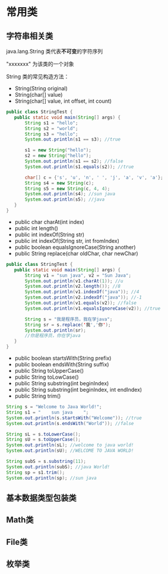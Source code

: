 # 常用类
## 字符串相关类
 java.lang.String 类代表**不可变**的字符序列 
 
 "xxxxxxx" 为该类的一个对象
 
 String 类的常见构造方法：
 - String(String original)
 - String(char[] value)
 - String(char[] value, int offset, int count)
 ```java
 public class StringTest {
    public static void main(String[] args) {
        String s1 = "hello";
        String s2 = "world";
        String s3 = "hello";
        System.out.println(s1 == s3); //true

        s1 = new String("hello");
        s2 = new String("hello");
        System.out.println(s1 == s2); //false
        System.out.println(s1.equals(s2)); //true

        char[] c = {'s', 'u', 'n', ' ', 'j', 'a', 'v', 'a'};
        String s4 = new String(c);
        String s5 = new String(c, 4, 4);
        System.out.println(s4); //sun java
        System.out.println(s5); //java
    }
}
 ```
 
 - public char charAt(int index) 
 - public int length()
 - public int indexOf(String str)
 - public int indexOf(String str, int fromIndex)
 - public boolean equalsIgnoreCase(String another)
 - public String replace(char oldChar, char newChar)
 
 ```java
public class StringTest {
    public static void main(String[] args) {
        String v1 = "sun java", v2 = "Sun Java";
        System.out.println(v1.charAt(1)); //u
        System.out.println(v2.length()); //8
        System.out.println(v1.indexOf("java")); //4
        System.out.println(v2.indexOf("java")); //-1
        System.out.println(v1.equals(v2)); //false
        System.out.println(v1.equalsIgnoreCase(v2)); //true

        String s = "我是程序员，我在学java";
        String sr = s.replace('我','你');
        System.out.println(sr);
        //你是程序员，你在学java
    }
}
 ```
 
 - public boolean startsWith(String prefix)
 - public boolean endsWith(String suffix)
 - public String toUpperCase()
 - public String toLowCase()
 - public String substring(int beginIndex)
 - public String substring(int beginIndex, int endIndex)
 - public String trim()
 
 ```java
 String s = "Welcome to Java World!";
 String s1 = "    sun java    ";
 System.out.println(s.startsWith("Welcome")); //true
 System.out.println(s.endsWith("World")); //false
 
 String sL = s.toLowerCase();
 String sU = s.toUpperCase();
 System.out.println(sL); //welcome to java world!
 System.out.println(sU); //WELCOME TO JAVA WORLD!
 
 String subS = s.substring(11);
 System.out.println(subS); //java World!
 String sp = s1.trim();
 System.out.println(sp); //sun java
 ```
 
 
## 基本数据类型包装类
## Math类
## File类
## 枚举类 
